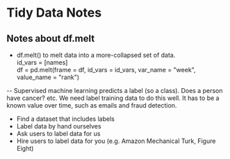 # Tidy Data Notes

## Notes about df.melt
- df.melt() to melt data into a more-collapsed set of data.   
id_vars = [names]  
df = pd.melt(frame = df, id_vars = id_vars, var_name = "week", value_name = "rank")  


-- Supervised machine learning predicts a label (so a class). 
Does a person have cancer? etc.
We need label training data to do this well. It has to be a known value over time, such as emails and fraud detection. 

- Find a dataset that includes labels  
- Label data by hand ourselves  
- Ask users to label data for us  
- Hire users to label data for you (e.g. Amazon Mechanical Turk, Figure Eight)  
